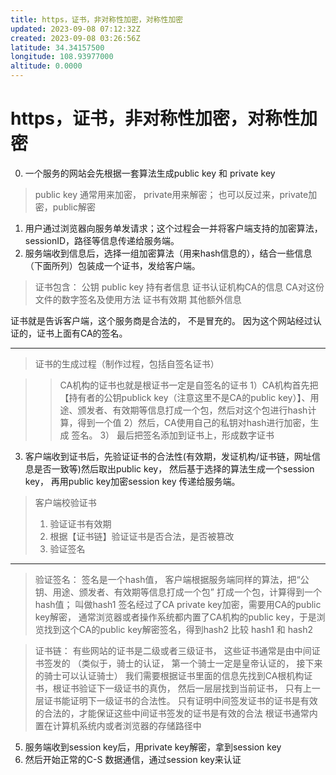 ```yaml
---
title: https，证书，非对称性加密，对称性加密
updated: 2023-09-08 07:12:32Z
created: 2023-09-08 03:26:56Z
latitude: 34.34157500
longitude: 108.93977000
altitude: 0.0000
---
```


# https，证书，非对称性加密，对称性加密

0. 一个服务的网站会先根据一套算法生成public key 和 private key 
> public key 通常用来加密， private用来解密； 也可以反过来，private加密，public解密

1. 用户通过浏览器向服务单发请求；这个过程会一并将客户端支持的加密算法，sessionID，路径等信息传递给服务端。
2. 服务端收到信息后，选择一组加密算法（用来hash信息的），结合一些信息（下面所列）包装成一个证书，发给客户端。
> 证书包含： 
> 公钥 public key
> 持有者信息
> 证书认证机构CA的信息
> CA对这份文件的数字签名及使用方法
> 证书有效期
> 其他额外信息

证书就是告诉客户端，这个服务商是合法的， 不是冒充的。 因为这个网站经过认证的，证书上面有CA的签名。

---

> 证书的生成过程（制作过程，包括自签名证书）

> > CA机构的证书也就是根证书一定是自签名的证书
1）CA机构首先把【持有者的公钥publick key（注意这里不是CA的public key）】、用途、颁发者、有效期等信息打成一个包，然后对这个包进行hash计算，得到一个值
2）然后，CA使用自己的私钥对hash进行加密，生成 签名。
3） 最后把签名添加到证书上，形成数字证书


3. 客户端收到证书后，先验证证书的合法性(有效期，发证机构/证书链，网址信息是否一致等)然后取出public key， 然后基于选择的算法生成一个session key， 再用public key加密session key 传递给服务端。

> 客户端校验证书
>  1. 验证证书有效期
>  2. 根据【证书链】验证证书是否合法，是否被篡改
>  3. 验证签名
---
>  验证签名：
>  签名是一个hash值，  客户端根据服务端同样的算法，把“公钥、用途、颁发者、有效期等信息打成一个包” 打成一个包，计算得到一个hash值； 叫做hash1
>  签名经过了CA private key加密，需要用CA的public key解密， 通常浏览器或者操作系统都内置了CA机构的public key，于是浏览找到这个CA的public key解密签名，得到hash2
>  比较 hash1 和 hash2

> 证书链：
> 有些网站的证书是二级或者三级证书， 这些证书通常是由中间证书签发的
> （类似于，骑士的认证， 第一个骑士一定是皇帝认证的， 接下来的骑士可以认证骑士）
> 我们需要根据证书里面的信息先找到CA根机构证书，根证书验证下一级证书的真伪， 然后一层层找到当前证书， 只有上一层证书能证明下一级证书的合法性。
> 只有证明中间签发证书的证书是有效的合法的，才能保证这些中间证书签发的证书是有效的合法
> 根证书通常内置在计算机系统内或者浏览器的存储路径中
>


5. 服务端收到session key后，用private key解密，拿到session key
6. 然后开始正常的C-S 数据通信，通过session key来认证